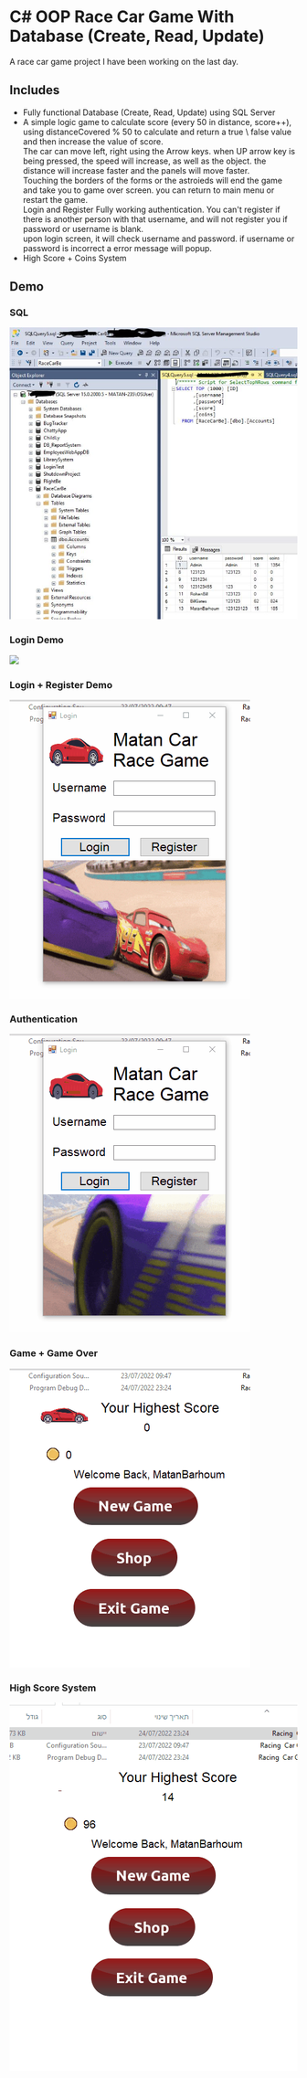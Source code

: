 # C# OOP Race Car Game With Database (Create, Read, Update)

A race car game project I have been working on the last day. <br>

<h2>Includes</h2> 
<ul>
<li>Fully functional Database (Create, Read, Update) using SQL Server</li>
<li>A simple logic game to calculate score (every 50 in distance, score++), using distanceCovered % 50 to calculate and return a true \ false value and then increase the value of score.<br>
The car can move left, right using the Arrow keys. when UP arrow key is being pressed, the speed will increase, as well as the object. the distance will increase faster and the panels will move faster. <br>
Touching the borders of the forms or the astroieds will end the game and take you to game over screen. you can return to main menu or restart the game. <br>
Login and Register Fully working authentication. You can't register if there is another person with that username, and will not register you if password or username is blank. <Br>
upon login screen, it will check username and password. if username or password is incorrect a error message will popup.</li>
<li>High Score + Coins System</li>
</ul>

<h2>Demo</h2>
<h3>SQL</h3>
<img src="SQL.JPG">
<h3>Login Demo</h3>
<img src="LoginDemo.gif">
<h3>Login + Register Demo</h3>
<img src="Register+LoginDemo.gif">
<h3>Authentication</h3>
<img src="RegisterAuthDemo.gif">
<h3>Game + Game Over</h3>
<img src="Game_EndGame.gif">
<h3>High Score System</h3>
<img src="HighScoreIndicator.gif">
